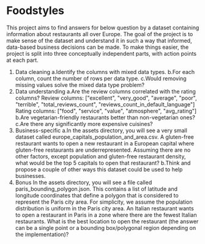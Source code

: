 # Foodstyles
This project aims to find answers for below question by a dataset containing information about restaurants all over Europe. 
The goal of the project is to make sense of the dataset and understand it in such a way that informed, data-based business decisions can be made. To make things easier, the project is split into three conceptually independent parts, with action points at each part. 
1.  Data cleaning
    a.Identify the columns with mixed data types.
    b.For each column, count the number of rows per data type.
    c.Would removing missing values solve the mixed data type problem?
2.  Data understanding
    a.Are the review columns correlated with the rating columns? 
      Review columns: ["excellent", "very_good", "average", "poor", "terrible", "total_reviews_count", "reviews_count_in_default_language"]
      Rating columns: ["food", "service", "value", "atmosphere", "avg_rating"]
    b.Are vegetarian-friendly restaurants better than non-vegetarian ones?
    c.Are there any significantly more expensive cuisines?
3.  Business-specific
    a.In the assets directory, you will see a very small dataset called europe_capitals_population_and_area.csv. A gluten-free restaurant wants to open a new restaurant in a European capital where gluten-free restaurants are underrepresented. Assuming there are no other factors, except population and gluten-free restaurant density, what would be the top 5 capitals to open that restaurant?
    b.Think and propose a couple of other ways this dataset could be used to help businesses.
4.  Bonus
    In the assets directory, you will see a file called paris_bounding_polygon.json. This contains a list of latitude and longitude coordinates that define a polygon that is considered to represent the Paris city area. For simplicity, we assume the population distribution is uniform in the Paris city area. An Italian restaurant wants to open a restaurant in Paris in a zone where there are the fewest Italian restaurants. What is the best location to open the restaurant (the answer can be a single point or a bounding box/polygonal region depending on the implementation)?
